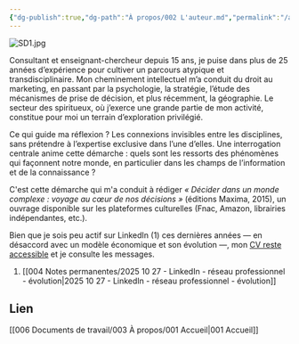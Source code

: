 ```yaml
---
{"dg-publish":true,"dg-path":"À propos/002 L'auteur.md","permalink":"/a-propos/002-l-auteur/","dgPassFrontmatter":true}
---
```


![SD1.jpg](/img/user/001%20Sources/Images/SD1.jpg)

Consultant et enseignant-chercheur depuis 15 ans, je puise dans plus de 25 années d’expérience pour cultiver un parcours atypique et transdisciplinaire. 
Mon cheminement intellectuel m’a conduit du droit au marketing, en passant par la psychologie, la stratégie, l’étude des mécanismes de prise de décision, et plus récemment, la géographie.
Le secteur des spiritueux, où j’exerce une grande partie de mon activité, constitue pour moi un terrain d’exploration privilégié. 

Ce qui guide ma réflexion ? Les connexions invisibles entre les disciplines, sans prétendre à l’expertise exclusive dans l’une d’elles. 
Une interrogation centrale anime cette démarche : quels sont les ressorts des phénomènes qui façonnent notre monde, en particulier dans les champs de l’information et de la connaissance ?

C'est cette démarche qui m'a conduit à rédiger _« Décider dans un monde complexe : voyage au cœur de nos décisions »_ (éditions Maxima, 2015), un ouvrage disponible sur les plateformes culturelles (Fnac, Amazon, librairies indépendantes, etc.).

Bien que je sois peu actif sur LinkedIn (1) ces dernières années — en désaccord avec un modèle économique et son évolution —, mon [CV reste accessible](http:www.linkedin.com/in/sébastien-dathané-501b2512) et je consulte les messages.

1. [[004 Notes permanentes/2025 10 27 - LinkedIn - réseau professionnel - évolution\|2025 10 27 - LinkedIn - réseau professionnel - évolution]]
## Lien
[[006 Documents de travail/003 À propos/001 Accueil\|001 Accueil]]